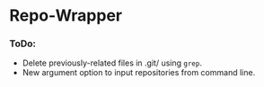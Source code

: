 # Repo-Wrapper

### ToDo:
* Delete previously-related files in .git/ using `grep`.  
* New argument option to input repositories from command line. 